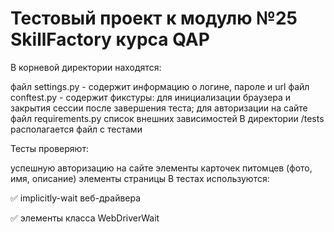 # Тестовый проект к модулю №25 SkillFactory курса QAP
В корневой директории находятся:

файл settings.py - содержит информацию о логине, пароле и url
файл conftest.py - содержит фикстуры: для инициализации браузера и закрытия сессии после завершения теста; для авторизации на сайте
файл requirements.py список внешних зависимостей
В директории /tests располагается файл с тестами

Тесты проверяют:

успешную авторизацию на сайте
элементы карточек питомцев (фото, имя, описание)
элементы страницы
В тестах используются:

✅ implicitly-wait веб-драйвера

✅ элементы класса WebDriverWait
